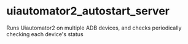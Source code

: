 # uiautomator2_autostart_server
Runs Uiautomator2 on multiple ADB devices, and checks periodically checking each device's status
